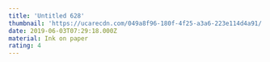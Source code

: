 ```yaml
---
title: 'Untitled 628'
thumbnail: 'https://ucarecdn.com/049a8f96-180f-4f25-a3a6-223e114d4a91/'
date: 2019-06-03T07:29:18.000Z
material: Ink on paper
rating: 4
---
```


